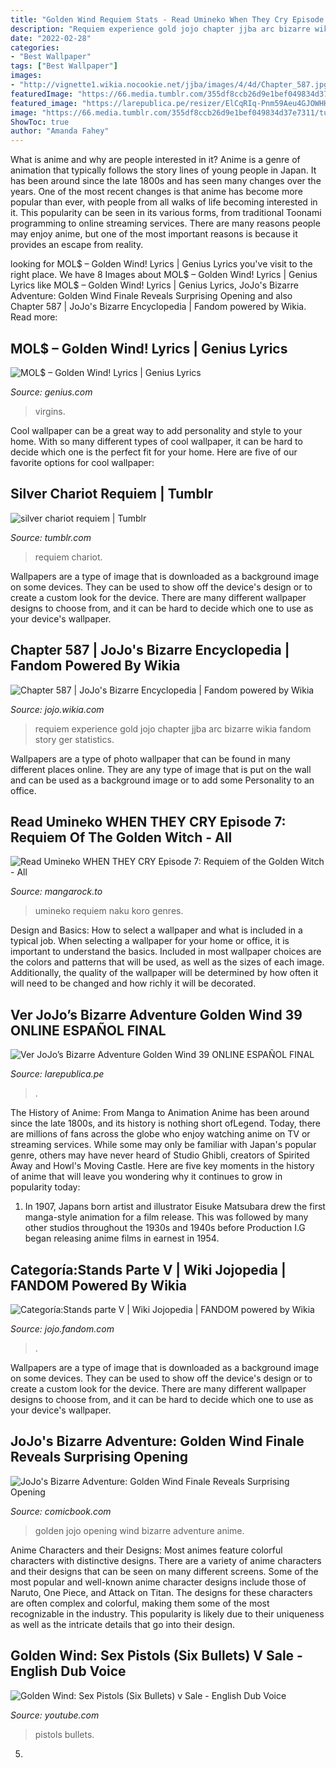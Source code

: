 ```yaml
---
title: "Golden Wind Requiem Stats - Read Umineko When They Cry Episode 7: Requiem Of The Golden Witch"
description: "Requiem experience gold jojo chapter jjba arc bizarre wikia fandom story ger statistics"
date: "2022-02-28"
categories:
- "Best Wallpaper"
tags: ["Best Wallpaper"]
images:
- "http://vignette1.wikia.nocookie.net/jjba/images/4/4d/Chapter_587.jpg/revision/latest?cb=20140816072345"
featuredImage: "https://66.media.tumblr.com/355df8ccb26d9e1bef049834d37e7311/tumblr_pt3x4mVicU1sxfvy5o1_500.gifv"
featured_image: "https://larepublica.pe/resizer/ElCqRIq-Pnm59Aeu4GJOWHH3vWM=/1200x660/top/arc-anglerfish-arc2-prod-gruporepublica.s3.amazonaws.com/public/NR6P6HAMY5GITJE4WCOSLK3EVQ.jfif"
image: "https://66.media.tumblr.com/355df8ccb26d9e1bef049834d37e7311/tumblr_pt3x4mVicU1sxfvy5o1_500.gifv"
ShowToc: true
author: "Amanda Fahey"
---
```



What is anime and why are people interested in it?
Anime is a genre of animation that typically follows the story lines of young people in Japan. It has been around since the late 1800s and has seen many changes over the years. One of the most recent changes is that anime has become more popular than ever, with people from all walks of life becoming interested in it. This popularity can be seen in its various forms, from traditional Toonami programming to online streaming services. There are many reasons people may enjoy anime, but one of the most important reasons is because it provides an escape from reality.

	

		
looking for MOL$ – Golden Wind! Lyrics | Genius Lyrics you've visit to the right place. We have 8 Images about MOL$ – Golden Wind! Lyrics | Genius Lyrics like MOL$ – Golden Wind! Lyrics | Genius Lyrics, JoJo&#039;s Bizarre Adventure: Golden Wind Finale Reveals Surprising Opening and also Chapter 587 | JoJo&#039;s Bizarre Encyclopedia | Fandom powered by Wikia. Read more:
		
    
## MOL$ – Golden Wind! Lyrics | Genius Lyrics

<img loading=lazy src="https://images.genius.com/d44f2f42c8538112a9fe0a73fe7b9718.500x500x1.jpg" onerror="this.onerror=null;this.src='https://tse3.mm.bing.net/th?id=OIP.T6T1YL38Nuf0Xlt90vbi1AHaHa&amp;pid=15.1';" alt="MOL$ – Golden Wind! Lyrics | Genius Lyrics">

_Source: genius.com_

>virgins. 

	

Cool wallpaper can be a great way to add personality and style to your home. With so many different types of cool wallpaper, it can be hard to decide which one is the perfect fit for your home. Here are five of our favorite options for cool wallpaper: 

    
## Silver Chariot Requiem | Tumblr

<img loading=lazy src="https://66.media.tumblr.com/355df8ccb26d9e1bef049834d37e7311/tumblr_pt3x4mVicU1sxfvy5o1_500.gifv" onerror="this.onerror=null;this.src='https://tse3.mm.bing.net/th?id=OIP.MS5IACvOewcMboZPAK5_RQAAAA&amp;pid=15.1';" alt="silver chariot requiem | Tumblr">

_Source: tumblr.com_

>requiem chariot. 

	

Wallpapers are a type of image that is downloaded as a background image on some devices. They can be used to show off the device's design or to create a custom look for the device. There are many different wallpaper designs to choose from, and it can be hard to decide which one to use as your device's wallpaper.

    
## Chapter 587 | JoJo&#039;s Bizarre Encyclopedia | Fandom Powered By Wikia

<img loading=lazy src="http://vignette1.wikia.nocookie.net/jjba/images/4/4d/Chapter_587.jpg/revision/latest?cb=20140816072345" onerror="this.onerror=null;this.src='https://tse2.mm.bing.net/th?id=OIP.B7uzhuXQ0WDtRwUAtJ-nCQHaLZ&amp;pid=15.1';" alt="Chapter 587 | JoJo&#039;s Bizarre Encyclopedia | Fandom powered by Wikia">

_Source: jojo.wikia.com_

>requiem experience gold jojo chapter jjba arc bizarre wikia fandom story ger statistics. 

	



Wallpapers are a type of photo wallpaper that can be found in many different places online. They are any type of image that is put on the wall and can be used as a background image or to add some Personality to an office.

    
## Read Umineko WHEN THEY CRY Episode 7: Requiem Of The Golden Witch - All

<img loading=lazy src="https://mangarock.to/uploads/2017/05/umineko-when-they-cry-episode-7-requiem-of-the-golden-witch_artwork_3.jpg" onerror="this.onerror=null;this.src='https://tse2.mm.bing.net/th?id=OIP.ABdb9ZzAYnI_yuOaJuLzowHaKf&amp;pid=15.1';" alt="Read Umineko WHEN THEY CRY Episode 7: Requiem of the Golden Witch - All">

_Source: mangarock.to_

>umineko requiem naku koro genres. 

	

Design and Basics: How to select a wallpaper and what is included in a typical job.
When selecting a wallpaper for your home or office, it is important to understand the basics. Included in most wallpaper choices are the colors and patterns that will be used, as well as the sizes of each image. Additionally, the quality of the wallpaper will be determined by how often it will need to be changed and how richly it will be decorated.

    
## Ver JoJo’s Bizarre Adventure Golden Wind 39 ONLINE ESPAÑOL FINAL

<img loading=lazy src="https://larepublica.pe/resizer/ElCqRIq-Pnm59Aeu4GJOWHH3vWM=/1200x660/top/arc-anglerfish-arc2-prod-gruporepublica.s3.amazonaws.com/public/NR6P6HAMY5GITJE4WCOSLK3EVQ.jfif" onerror="this.onerror=null;this.src='https://tse2.mm.bing.net/th?id=OIP.r1dR0zbKcApyu8Ib6r0jdwHaEE&amp;pid=15.1';" alt="Ver JoJo’s Bizarre Adventure Golden Wind 39 ONLINE ESPAÑOL FINAL">

_Source: larepublica.pe_

>. 

	

The History of Anime: From Manga to Animation
Anime has been around since the late 1800s, and its history is nothing short ofLegend. Today, there are millions of fans across the globe who enjoy watching anime on TV or streaming services. While some may only be familiar with Japan's popular genre, others may have never heard of Studio Ghibli, creators of Spirited Away and Howl's Moving Castle. Here are five key moments in the history of anime that will leave you wondering why it continues to grow in popularity today:
1) In 1907, Japans born artist and illustrator Eisuke Matsubara drew the first manga-style animation for a film release. This was followed by many other studios throughout the 1930s and 1940s before Production I.G began releasing anime films in earnest in 1954.

    
## Categoría:Stands Parte V | Wiki Jojopedia | FANDOM Powered By Wikia

<img loading=lazy src="https://vignette.wikia.nocookie.net/jojo/images/c/c0/Gold_Experience_anime.jpg/revision/latest?cb=20180817195747&amp;path-prefix=es" onerror="this.onerror=null;this.src='https://tse3.mm.bing.net/th?id=OIP.laulEPtVT4mFVn-8eCQNcgHaGc&amp;pid=15.1';" alt="Categoría:Stands parte V | Wiki Jojopedia | FANDOM powered by Wikia">

_Source: jojo.fandom.com_

>. 

	

Wallpapers are a type of image that is downloaded as a background image on some devices. They can be used to show off the device's design or to create a custom look for the device. There are many different wallpaper designs to choose from, and it can be hard to decide which one to use as your device's wallpaper.

    
## JoJo&#039;s Bizarre Adventure: Golden Wind Finale Reveals Surprising Opening

<img loading=lazy src="https://media.comicbook.com/2019/07/jojo-s-bizarre-adventure-golden-wind-opening-3-1180805-640x320.jpeg" onerror="this.onerror=null;this.src='https://tse1.mm.bing.net/th?id=OIP.du3xoJyUjhcHGSc9y73aFwHaDt&amp;pid=15.1';" alt="JoJo&#039;s Bizarre Adventure: Golden Wind Finale Reveals Surprising Opening">

_Source: comicbook.com_

>golden jojo opening wind bizarre adventure anime. 

	

Anime Characters and their Designs: Most animes feature colorful characters with distinctive designs.
There are a variety of anime characters and their designs that can be seen on many different screens. Some of the most popular and well-known anime character designs include those of Naruto, One Piece, and Attack on Titan. The designs for these characters are often complex and colorful, making them some of the most recognizable in the industry. This popularity is likely due to their uniqueness as well as the intricate details that go into their design.

    
## Golden Wind: Sex Pistols (Six Bullets) V Sale - English Dub Voice

<img loading=lazy src="https://i.ytimg.com/vi/-p8IM4j_rIQ/maxresdefault.jpg" onerror="this.onerror=null;this.src='https://tse3.mm.bing.net/th?id=OIP.os4T_IIAaLWxHf2lrStQhAHaEK&amp;pid=15.1';" alt="Golden Wind: Sex Pistols (Six Bullets) v Sale - English Dub Voice">

_Source: youtube.com_

>pistols bullets. 

	

5.

